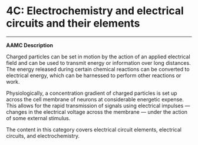 # 4C: Electrochemistry and electrical circuits and their elements

------

**AAMC Description**

Charged particles can be set in motion by the action of an applied electrical field and can be used to transmit energy or information over long distances. The energy released during certain chemical reactions can be converted to electrical energy, which can be harnessed to perform other reactions or work.

Physiologically, a concentration gradient of charged particles is set up across the cell membrane of neurons at considerable energetic expense. This allows for the rapid transmission of signals using electrical impulses — changes in the electrical voltage across the membrane — under the action of some external stimulus.

The content in this category covers electrical circuit elements, electrical circuits, and electrochemistry.